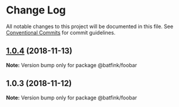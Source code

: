 # Change Log

All notable changes to this project will be documented in this file.
See [Conventional Commits](https://conventionalcommits.org) for commit guidelines.

## [1.0.4](https://github.com/batfink/react-storybook-setup/compare/@batfink/foobar@1.0.3...@batfink/foobar@1.0.4) (2018-11-13)

**Note:** Version bump only for package @batfink/foobar





## 1.0.3 (2018-11-12)

**Note:** Version bump only for package @batfink/foobar
